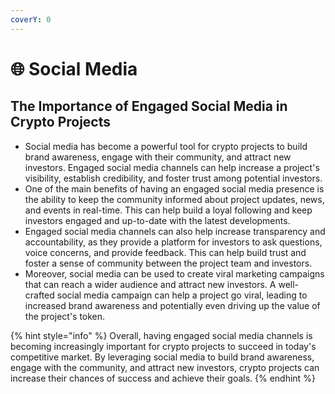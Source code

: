 ```yaml
---
coverY: 0
---
```


# 🌐 Social Media

## The Importance of Engaged Social Media in Crypto Projects

* Social media has become a powerful tool for crypto projects to build brand awareness, engage with their community, and attract new investors. Engaged social media channels can help increase a project's visibility, establish credibility, and foster trust among potential investors.
* One of the main benefits of having an engaged social media presence is the ability to keep the community informed about project updates, news, and events in real-time. This can help build a loyal following and keep investors engaged and up-to-date with the latest developments.
* Engaged social media channels can also help increase transparency and accountability, as they provide a platform for investors to ask questions, voice concerns, and provide feedback. This can help build trust and foster a sense of community between the project team and investors.
* Moreover, social media can be used to create viral marketing campaigns that can reach a wider audience and attract new investors. A well-crafted social media campaign can help a project go viral, leading to increased brand awareness and potentially even driving up the value of the project's token.

{% hint style="info" %}
Overall, having engaged social media channels is becoming increasingly important for crypto projects to succeed in today's competitive market. By leveraging social media to build brand awareness, engage with the community, and attract new investors, crypto projects can increase their chances of success and achieve their goals.
{% endhint %}
